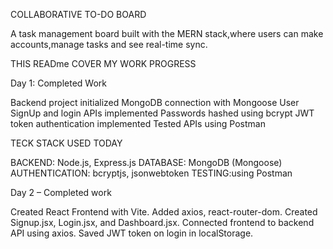 COLLABORATIVE TO-DO BOARD

A task management board  built with the MERN stack,where users can make accounts,manage tasks and see   real-time sync.


THIS READme COVER MY WORK PROGRESS

 Day 1: Completed Work

  Backend project initialized 
  MongoDB connection with Mongoose
  User SignUp and login APIs implemented
  Passwords hashed using bcrypt
  JWT token authentication implemented
  Tested APIs using Postman

  TECK STACK USED TODAY

 BACKEND: Node.js, Express.js
 DATABASE: MongoDB (Mongoose)
 AUTHENTICATION: bcryptjs, jsonwebtoken
 TESTING:using Postman


 Day 2 – Completed work

 Created React Frontend with Vite.
 Added axios, react-router-dom.
 Created Signup.jsx, Login.jsx, and Dashboard.jsx.
 Connected frontend to backend API using axios.
 Saved JWT token on login in localStorage.

